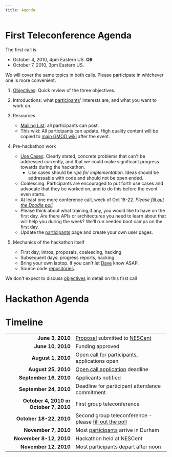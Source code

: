 ```yaml
---
title: Agenda
---
```


First Teleconference Agenda
===========================

The first call is

-   October 4, 2010, 4pm Eastern US. **OR**
-   October 7, 2010, 3pm Eastern US.

We will cover the same topics in both calls. Please participate in
whichever one is more convenient.

1.  [Objectives](Objectives "wikilink"): Quick review of the
    three objectives.
2.  Introductions: what [participants](participants "wikilink")'
    interests are, and what you want to work on.
3.  Resources
    -   [Mailing List](Lists "wikilink"): all participants can post.
    -   This wiki: All participants can update. High quality content
        will be copied to [main GMOD wiki](gmod:Main_Page "wikilink")
        after the event.

4.  Pre-hackathon work
    -   [Use Cases](Use_Cases "wikilink"): Clearly stated, concrete
        problems that can't be addressed currently, and that we could
        make significant progress towards during the hackathon.
        -   Use cases should be *ripe for implementation.* Ideas should
            be addressable with code and should not be open ended.
    -   Coalescing: Participants are encouraged to put forth use cases
        and advocate that they be worked on, and to do this before the
        event even starts.
    -   At least one more conference call, week of Oct 18-22. *Please
        [fill out the Doodle poll](http://doodle.com/du2yy3g2chft2srn).*
    -   Please think about what training,if any, you would like to have
        on the first day. Are there APIs or architectures you need to
        learn about that will help you during the week? We'll run needed
        boot camps on the first day.
    -   Update the [participants](participants "wikilink") page and
        create your own user pages.

5.  Mechanics of the hackathon itself
    -   First day; intros, proposals, coalescing, hacking
    -   Subsequent days: progress reports, hacking
    -   Bring your own laptop. If you can't let [Dave](Dave "wikilink")
        know ASAP.
    -   Source code [repositories](repositories "wikilink").

We don't expect to discuss [objectives](objectives "wikilink") in detail
on this first call

Hackathon Agenda
================

Timeline
========

|                                        |                                                                                                      |
|---------------------------------------:|------------------------------------------------------------------------------------------------------|
|                        **June 3, 2010**| [Proposal](gmod:GMOD_Evo_Hackathon_Proposal "wikilink") submitted to [NESCent](http://nesscent.org/) |
|                       **June 10, 2010**| Funding approved                                                                                     |
|                      **August 1, 2010**| [Open call for participants](gmod:GMOD_Evo_Hackathon_Open_Call "wikilink"), applications open        |
|                     **August 25, 2010**| [Open call application](gmod:GMOD_Evo_Hackathon_Open_Call "wikilink") deadline                       |
|                  **September 16, 2010**| Applicants notified                                                                                  |
|                  **September 24, 2010**| Deadline for participant attendance commitment                                                       |
|  **October 4, 2010 or October 7, 2010**| First group teleconference                                                                           |
|                 **October 18-22, 2010**| Second group teleconference - please [fill out the poll](http://doodle.com/du2yy3g2chft2srn)         |
|                    **November 7, 2010**| Most [participants](participants "wikilink") arrive in Durham                                        |
|                 **November 8-12, 2010**| Hackathon held at NESCent                                                                            |
|                   **November 12, 2010**| Most participants depart after noon                                                                  |


